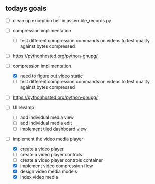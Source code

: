 ## todays goals

 - [ ] clean up exception hell in assemble_records.py

- [ ] compression implimentation
  - [ ] test different compression commands on videos to test quality against bytes compressed
- [ ] <https://pythonhosted.org/python-gnupg/>

- [ ] compression implimentation
  - [x] need to figure out video static 
  - [ ] test different compression commands on videos to test quality against bytes compressed
- [ ] <https://pythonhosted.org/python-gnupg/>
- [ ] UI revamp
  - [ ] add individual media view
  - [ ] add individual media edit
  - [ ] implement tiled dashboard view

- [ ] implement the video media player
  - [x] create a video player
  - [ ] create a video player controls
  - [ ] create a video player controls container
  - [x] implement video compression flow
  - [x] design video media models
  - [x] index video media
